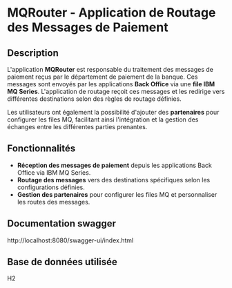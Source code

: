 # MQRouter - Application de Routage des Messages de Paiement

## Description
L'application **MQRouter** est responsable du traitement des messages de paiement reçus par le département de paiement de la banque. Ces messages sont envoyés par les applications **Back Office** via une **file IBM MQ Series**. L'application de routage reçoit ces messages et les redirige vers différentes destinations selon des règles de routage définies.

Les utilisateurs ont également la possibilité d'ajouter des **partenaires** pour configurer les files MQ, facilitant ainsi l'intégration et la gestion des échanges entre les différentes parties prenantes.

## Fonctionnalités
- **Réception des messages de paiement** depuis les applications Back Office via IBM MQ Series.
- **Routage des messages** vers des destinations spécifiques selon les configurations définies.
- **Gestion des partenaires** pour configurer les files MQ et personnaliser les routes des messages.

## Documentation swagger
http://localhost:8080/swagger-ui/index.html

## Base de données utilisée 
H2